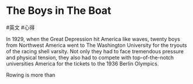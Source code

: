 # The Boys in The Boat
#英文 #心得

In 1929, when the Great Depression hit America like waves, twenty boys from Northwest America went to The Washington University for the tryouts of the racing shell varsity. Not only they had to face tremendous pressure and physical tension, they also had to compete with top-of-the-notch universities America for the tickets to the 1936 Berlin Olympics.

Rowing is more than 